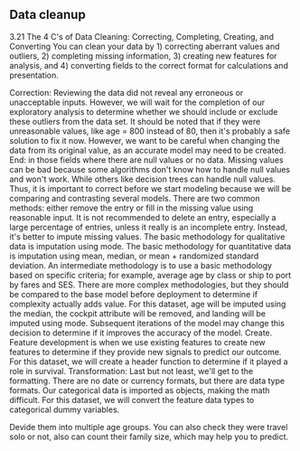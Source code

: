 ## Data cleanup

3.21 The 4 C's of Data Cleaning: Correcting, Completing, Creating, and Converting
You can clean your data by 1) correcting aberrant values and outliers, 2) completing missing information, 3) creating new features for analysis, and 4) converting fields to the correct format for calculations and presentation.

Correction: Reviewing the data did not reveal any erroneous or unacceptable inputs. However, we will wait for the completion of our exploratory analysis to determine whether we should include or exclude these outliers from the data set. It should be noted that if they were unreasonable values, like age = 800 instead of 80, then it's probably a safe solution to fix it now. However, we want to be careful when changing the data from its original value, as an accurate model may need to be created.
End: in those fields where there are null values or no data. Missing values can be bad because some algorithms don't know how to handle null values and won't work. While others like decision trees can handle null values. Thus, it is important to correct before we start modeling because we will be comparing and contrasting several models. There are two common methods: either remove the entry or fill in the missing value using reasonable input. It is not recommended to delete an entry, especially a large percentage of entries, unless it really is an incomplete entry. Instead, it's better to impute missing values. The basic methodology for qualitative data is imputation using mode. The basic methodology for quantitative data is imputation using mean, median, or mean + randomized standard deviation. An intermediate methodology is to use a basic methodology based on specific criteria; for example, average age by class or ship to port by fares and SES. There are more complex methodologies, but they should be compared to the base model before deployment to determine if complexity actually adds value. For this dataset, age will be imputed using the median, the cockpit attribute will be removed, and landing will be imputed using mode. Subsequent iterations of the model may change this decision to determine if it improves the accuracy of the model.
Create. Feature development is when we use existing features to create new features to determine if they provide new signals to predict our outcome. For this dataset, we will create a header function to determine if it played a role in survival.
Transformation: Last but not least, we'll get to the formatting. There are no date or currency formats, but there are data type formats. Our categorical data is imported as objects, making the math difficult. For this dataset, we will convert the feature data types to categorical dummy variables.

Devide them into multiple age groups.
You can also check they were travel solo or not, also can count their family size, which may help you to predict.
